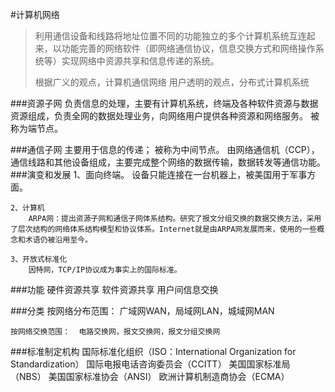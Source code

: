



#计算机网络
>利用通信设备和线路将地址位置不同的功能独立的多个计算机系统互连起来，以功能完善的网络软件（即网络通信协议，信息交换方式和网络操作系统等）实现网络中资源共享和信息传递的系统。
>
>根据广义的观点，计算机通信网络
>用户透明的观点，分布式计算机系统

###资源子网
		负责信息的处理，主要有计算机系统，终端及各种软件资源与数据资源组成，负责全网的数据处理业务，向网络用户提供各种资源和网络服务。 被称为端节点。

###通信子网
	主要用于信息的传递； 被称为中间节点。
	由网络通信机（CCP），通信线路和其他设备组成，主要完成整个网络的数据传输，数据转发等通信功能。	
###演变和发展
	1、面向终端。
		设备只能连接在一台机器上，被美国用于军事方面。
		
	2、计算机
		ARPA网：提出资源子网和通信子网体系结构。研究了报文分组交换的数据交换方法，采用了层次结构的网络体系结构模型和协议体系。Internet就是由ARPA网发展而来，使用的一些概念和术语仍被沿用至今。
		
	3、开放式标准化
		因特网，TCP/IP协议成为事实上的国际标准。
		
###功能
	硬件资源共享 软件资源共享 用户间信息交换

###分类
	按网络分布范围：  广域网WAN，局域网LAN，城域网MAN

	按网络交换范围：  电路交换网，报文交换网，报文分组交换网

###标准制定机构
	国际标准化组织（ISO：International Organization for Standardization）
	国际电报电话咨询委员会（CCITT）
	美国国家标准局（NBS）
	美国国家标准协会（ANSI）
	欧洲计算机制造商协会（ECMA）

